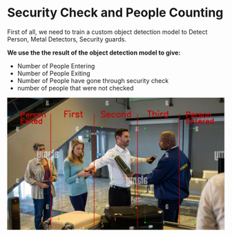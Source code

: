 # Security Check and People Counting

First of all, we need to train a custom object detection model to Detect Person, Metal Detectors, Security guards.

**We use the the result of the object detection model to give:**
+ Number of People Entering
+ Number of People Exiting
+ Number of People have gone through security check
+ number of people that were not checked

![Partition image](https://github.com/sidmangla/People_Counting/blob/main/sec.jpg)
